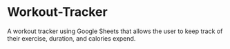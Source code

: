 # Workout-Tracker
A workout tracker using Google Sheets that allows the user to keep track of their exercise, duration, and calories expend.
